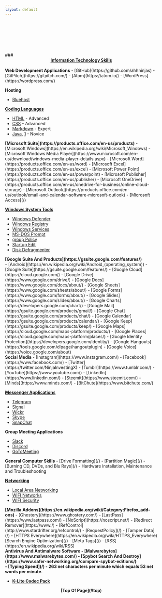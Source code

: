 ```yaml
---
layout: default
---
```

<header></header><br>
<div id="top">
<ul class="nav_menu"><br>
</div>
<section>
### <u><b><center>Information Technology Skills</u></b></center><br>
<b>Web Development Applications</b>
- [GitHub](https://github.com/ahhninjas)
- [GitPitch](https://gitpitch.com/)
- [Atom](https://atom.io/)
- [WordPress](https://wordpress.com/)<br>

<b>Hosting</b>
- [Bluehost](https://www.bluehost.com/)<br>

<b>[Coding Languages](/)</b></br>
- [HTML](https://en.wikipedia.org/wiki/HTML) - Advanced
- [CSS](https://en.wikipedia.org/wiki/Cascading_Style_Sheets) - Advanced
- [Markdown](https://www.markdownguide.org/) - Expert
- [Java](https://en.wikipedia.org/wiki/Java_(programming_language)), [1](http://catalog.okstate.edu/search/?P=CS%201113) - Novice<br>
</section>
<section>
<b>[Microsoft Suite](https://products.office.com/en-us/products)</b>
- [Microsoft Windows](https://en.wikipedia.org/wiki/Microsoft_Windows)
- [Microsoft Windows Media Player](https://www.microsoft.com/en-us/download/windows-media-player-details.aspx)
- [Microsoft Word](https://products.office.com/en-us/word)
- [Microsoft Excel](https://products.office.com/en-us/excel)
- [Microsoft Power Point](https://products.office.com/en-us/powerpoint)
- [Microsoft Publisher](https://products.office.com/en-us/publisher)
- [Microsoft OneDrive](https://products.office.com/en-us/onedrive-for-business/online-cloud-storage)
- [Microsoft Outlook](https://products.office.com/en-us/outlook/email-and-calendar-software-microsoft-outlook)
- [Microsoft Access](/)<br>

<b>[Windows System Tools](/)</b>
- [Windows Defender](https://en.wikipedia.org/wiki/Windows_Defender)<br>
- [Windows Registry](https://en.wikipedia.org/wiki/Windows_Registry)
- [Windows Services](https://en.wikipedia.org/wiki/Windows_service)
- [MS-DOS Prompt](https://en.wikipedia.org/wiki/MS-DOS)
- [group Policy](/)
- [Startup Edit](/)
- [Disk Defragmenter](/)<br>
</section>
<section>
<b>[Google Suite And Products](https://gsuite.google.com/features/)</b></br>
- [Android](https://en.wikipedia.org/wiki/Android_(operating_system))
- [Google Suite](https://gsuite.google.com/features/)
- [Google Cloud](https://cloud.google.com/)
- [Google Drive](https://www.google.com/drive/)
- [Google Docs](https://www.google.com/docs/about/)
- [Google Sheets](https://www.google.com/sheets/about/)
- [Google Forms](https://www.google.com/forms/about/)
- [Google Slides](https://www.google.com/slides/about/)
- [Google Charts](https://developers.google.com/chart/)
- [Google Mail](https://gsuite.google.com/products/gmail/)
- [Google Chat](https://gsuite.google.com/products/chat/)
- [Google Calendar](https://gsuite.google.com/products/calendar/)
- [Google Keep](https://gsuite.google.com/products/keep/)
- [Google Maps](https://cloud.google.com/maps-platform/products/)
- [Google Places](https://cloud.google.com/maps-platform/places/)
- [Google Identity Protection](https://developers.google.com/identity/)
- [Google Hangouts](https://tools.google.com/dlpage/hangoutplugin)
- [Google Voice](https://voice.google.com/about)<br>
</section>
<section>
<b>Social Media</b>
- [Instagram](https://www.instagram.com/)
- [Facebook](https://www.facebook.com/)
- [Twitter](https://twitter.com/NinjaInvestingX)
- [Tumblr](https://www.tumblr.com/)
- [YouTube](https://www.youtube.com/)
- [LinkedIn](https://www.linkedin.com/)
- [Steemit](https://www.steemit.com/)
- [Minds](https://www.minds.com/)
- [BitChute](https://www.bitchute.com/)<br>

<b>[Messenger Applications](/)</b>
- [Telegram](https://telegram.org/)
- [Signal](https://signal.org/)
- [Wickr](https://wickr.com/home/)
- [Skype](https://www.skype.com/en/)
- [SnapChat](https://www.snapchat.com/)<br>

<b>Group Meeting Applications</b>
- [Slack](https://slack.com/)
- [Discord](https://discordapp.com/)
- [GoToMeeting](https://www.gotomeeting.com/)<br>
</section>
<section>
<b>General Computer Skills</b>
- [Drive Formatting](/)
- [Partition Magic](/)
- [Burning CD, DVDs, and Blu Rays](/)
- Hardware Installation, Maintenance and Troubleshooting

<b>[Networking](/)</b>
- [Local Area Networking](/)
- [WIFI Networks](/)
- [WIFI Security](/)<br>
</section>
<section>
<b>[Mozilla Addons](https://en.wikipedia.org/wiki/Category:Firefox_add-ons)</b>
- [Ghostery](https://www.ghostery.com/)
- [LastPass](https://www.lastpass.com/)
- [NoScript](https://noscript.net/)
- [Redirect Remover](https://www./)
- [RefControl](http://www.stardrifter.org/refcontrol/)
- [RequestPolicy](/)
- [Tamper Data](/)
- [HTTPS Everywhere](https://en.wikipedia.org/wiki/HTTPS_Everywhere)<br>
</section>
<section>
[Search Engine Optimization](/)
- [Meta Tags](/)
- [RSS](https://en.wikipedia.org/wiki/RSS)<br>
</section>
<section>
<b>Antivirus And Antimalware Software<b>
- [Malwarebytes](https://www.malwarebytes.com/)
- [Spybot Search And Destroy](https://www.safer-networking.org/compare-spybot-editions/)<br>
</section>
<section>
- [Typing Speed](/) - 263 net characters per minute which equals 53 net words per minute.<br>

- [K-Lite Codec Pack](/)
<section><div>
<footer><center>[Top Of Page](#top)<br></center></footer>
</div></section>
